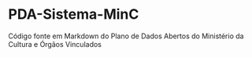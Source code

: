 # PDA-Sistema-MinC
Código fonte em Markdown do Plano de Dados Abertos do Ministério da Cultura e Órgãos Vinculados
